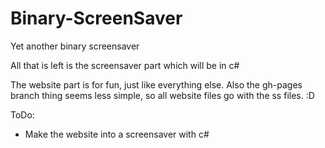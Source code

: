 Binary-ScreenSaver
==================

Yet another binary screensaver

All that is left is the screensaver part
which will be in c#

The website part is for fun, just like everything else.
Also the gh-pages branch thing seems less simple, so all website files go with the ss files. :D

ToDo:
<ul>
<li>Make the website into a screensaver with c#</li>
</ul>
